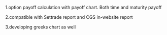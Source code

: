 1.option payoff calculation with payoff chart. Both time and maturity payoff 

2.compatible with Settrade report and CGS in-website report

3.developing greeks chart as well
